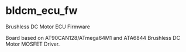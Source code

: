bldcm_ecu_fw
============

Brushless DC Motor ECU Firmware

Board based on AT90CAN128/ATmega64M1 and ATA6844 Brushless DC Motor MOSFET Driver.

